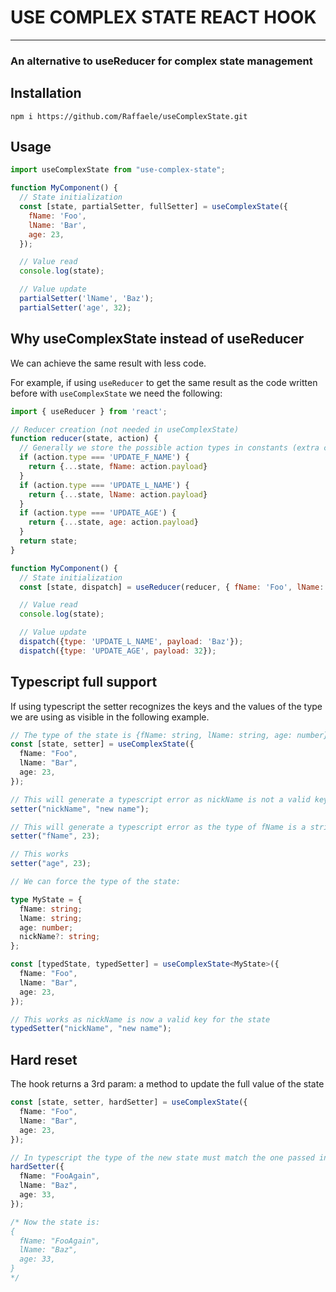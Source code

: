 # USE COMPLEX STATE REACT HOOK

---

### An alternative to useReducer for complex state management

## Installation

`npm i https://github.com/Raffaele/useComplexState.git`

## Usage

```js
import useComplexState from "use-complex-state";

function MyComponent() {
  // State initialization
  const [state, partialSetter, fullSetter] = useComplexState({
    fName: 'Foo',
    lName: 'Bar',
    age: 23,
  });

  // Value read
  console.log(state);

  // Value update
  partialSetter('lName', 'Baz');
  partialSetter('age', 32);
```

## Why useComplexState instead of useReducer

We can achieve the same result with less code.

For example, if using `useReducer` to get the same result as the code written before with `useComplexState` we need the following:

```js
import { useReducer } from 'react';

// Reducer creation (not needed in useComplexState)
function reducer(state, action) {
  // Generally we store the possible action types in constants (extra code)
  if (action.type === 'UPDATE_F_NAME') {
    return {...state, fName: action.payload}
  }
  if (action.type === 'UPDATE_L_NAME') {
    return {...state, lName: action.payload}
  }
  if (action.type === 'UPDATE_AGE') {
    return {...state, age: action.payload}
  }
  return state;
}

function MyComponent() {
  // State initialization
  const [state, dispatch] = useReducer(reducer, { fName: 'Foo', lName: 'Bar', age: 23 });

  // Value read
  console.log(state);

  // Value update
  dispatch({type: 'UPDATE_L_NAME', payload: 'Baz'});
  dispatch({type: 'UPDATE_AGE', payload: 32});
```

## Typescript full support

If using typescript the setter recognizes the keys and the values of the type we are using as visible in the following example.

```ts
// The type of the state is {fName: string, lName: string, age: number}
const [state, setter] = useComplexState({
  fName: "Foo",
  lName: "Bar",
  age: 23,
});

// This will generate a typescript error as nickName is not a valid key of the state
setter("nickName", "new name");

// This will generate a typescript error as the type of fName is a string, not a number
setter("fName", 23);

// This works
setter("age", 23);

// We can force the type of the state:

type MyState = {
  fName: string;
  lName: string;
  age: number;
  nickName?: string;
};

const [typedState, typedSetter] = useComplexState<MyState>({
  fName: "Foo",
  lName: "Bar",
  age: 23,
});

// This works as nickName is now a valid key for the state
typedSetter("nickName", "new name");
```

## Hard reset

The hook returns a 3rd param: a method to update the full value of the state

```ts
const [state, setter, hardSetter] = useComplexState({
  fName: "Foo",
  lName: "Bar",
  age: 23,
});

// In typescript the type of the new state must match the one passed in the state initialization
hardSetter({
  fName: "FooAgain",
  lName: "Baz",
  age: 33,
});

/* Now the state is:
{
  fName: "FooAgain",
  lName: "Baz",
  age: 33,
}
*/
```
